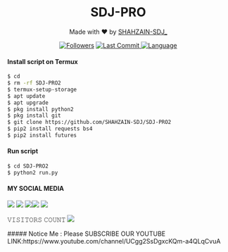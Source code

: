 <h1 align="center">
  SDJ-PRO
</h1>
</div>
<p align="center">
  Made with ❤️ by <a href="https://www.facebook.com/HATERZKAABUUGZAINI2">SHAHZAIN-SDJ_</a>
</p>
<p align="center">

<a href="https://github.com/SHAHZAIN-SDJ/followers">
<img title="Followers" src="https://img.shields.io/github/followers/SHAHZAIN-SDJ?label=Followers&color=blue&style=flat-square"></a>
<a href="https://github.com/SHAHZAIN-SDJ/termux-style/stargazers/">
  <a href="https://github.com/SHAHZAIN-SDJ/SDJ-PRO">
    <img alt="Last Commit" src="https://img.shields.io/github/last-commit/SHAHZAIN-SDJ/SDJ-PRO.svg"/>
  </a>
  <a href="https://github.com/SHAHZAIN-SDJ/SDJ-PRO">
    <img alt="Language" src="https://img.shields.io/github/languages/count/SHAHZAIN-SDJ/SDJ-PRO.svg"/>

  </a>
</div>
<p align="center">

#### Install script on Termux
```bash
$ cd
$ rm -rf SDJ-PRO2
$ termux-setup-storage
$ apt update 
$ apt upgrade
$ pkg install python2
$ pkg install git
$ git clone https://github.com/SHAHZAIN-SDJ/SDJ-PRO2
$ pip2 install requests bs4
$ pip2 install futures
```
#### Run script
```bash
$ cd SDJ-PRO2
$ python2 run.py
```
#### MY SOCIAL MEDIA

[![](https://img.shields.io/badge/Github-black?logo=Github&logoColor=black&labelColor=white)](https://github.com/SHAHZAIN-SDJ) [![](https://img.shields.io/badge/Twitter-blue?logo=Twitter&logoColor=White&labelColor=white)](https://mobile.twitter.com/sdj)
[![](https://img.shields.io/badge/Facebook-blue?logo=Facebook&logoColor=blue&labelColor=white)](https://www.facebook.com/HATERZKAABUUGZAINI2)[![](https://img.shields.io/badge/Instagram-red?logo=Instagram&logoColor=red&labelColor=white)](https://www.instagram.com/sdj/) [![](https://img.shields.io/badge/Whatsapp-CHAT-red?logo=Whatsapp&logoColor=Brightgreen&labelColor=white)](https://wa.me/923417264556?text=Asalamualaikum+bro)

𝚅𝙸𝚂𝙸𝚃𝙾𝚁𝚂 𝙲𝙾𝚄𝙽𝚃
 <img src="https://profile-counter.glitch.me/SHAHZAIN-SDJ/count.svg" />
</p>
##### Notice Me : Please SUBSCRIBE OUR YOUTUBE 
LINK:https://www.youtube.com/channel/UCgg2SsDgxcKQm-a4QLqCvuA
